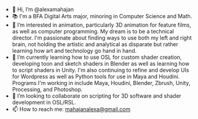 - 👋 Hi, I’m @alexamahajan
- 📚 I'm a BFA Digital Arts major, minoring in Computer Science and Math. 
- 👀 I’m interested in animation, particularly 3D animation for feature films, as well as computer programming. My dream is to be a technical director. I'm passionate about finding ways to use both my left and right brain, not holding the artistic and analytical as disparate but rather learning how art and technology go hand in hand.
- 🌱 I’m currently learning how to use OSL for custom shader creation, developing toon and sketch shaders in Blender as well as learning how to script shaders in Unity. I'm also continuing to refine and develop UIs for Wordpress as well as Python tools for use in Maya and Houdini. Programs I'm working in include Maya, Houdini, Blender, Zbrush, Unity, Processing, and Photoshop. 
- 💞️ I’m looking to collaborate on scripting for 3D software and shader development in OSL/RSL.
- 📫 How to reach me: mahajanalexa@gmail.com

<!---
alexamahajan/alexamahajan is a ✨ special ✨ repository because its `README.md` (this file) appears on your GitHub profile. I 
You can click the Preview link to take a look at your changes.
--->
